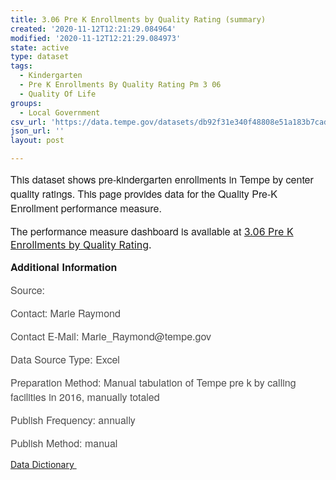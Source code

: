 ```yaml
---
title: 3.06 Pre K Enrollments by Quality Rating (summary)
created: '2020-11-12T12:21:29.084964'
modified: '2020-11-12T12:21:29.084973'
state: active
type: dataset
tags:
  - Kindergarten
  - Pre K Enrollments By Quality Rating Pm 3 06
  - Quality Of Life
groups:
  - Local Government
csv_url: 'https://data.tempe.gov/datasets/db92f31e340f48808e51a183b7cad23a_0.csv'
json_url: ''
layout: post

---
```

<p style=''><font size='3'><span style='font-family:&quot;Avenir Next W01&quot;, &quot;Avenir Next W00&quot;, &quot;Avenir Next&quot;, Avenir, &quot;Helvetica Neue&quot;, sans-serif;'>This dataset shows pre-kindergarten enrollments in Tempe by center quality ratings. This page provides data for the Quality Pre-K Enrollment performance measure. </span></font></p><p style=''><font size='3'><span style='font-family:&quot;Avenir Next W01&quot;, &quot;Avenir Next W00&quot;, &quot;Avenir Next&quot;, Avenir, &quot;Helvetica Neue&quot;, sans-serif;'>The performance measure dashboard is available at </span><a href='https://quality-of-life-tempegov.hub.arcgis.com/pages/quality-pre-k-enrollment' rel='nofollow ugc' target='_blank'>3.06 Pre K Enrollments by Quality Rating</a>.</font></p><p><p style='margin:0px; padding:0px; clear:both; color:rgba(0, 0, 0, 0.847); font-family:&quot;Segoe UI&quot;, &quot;Segoe UI Web&quot;, Arial, Verdana, sans-serif;'>

<p style=''><b><span style='font-family:&quot;Avenir Next W01&quot;, &quot;Avenir Next W00&quot;, &quot;Avenir Next&quot;, Avenir, &quot;Helvetica Neue&quot;, sans-serif; font-size:medium;'>Additional Information</span><span style='margin:0px; padding:0px; font-family:Roboto, Roboto_MSFontService, sans-serif;'> </span></b></p></p><p style='margin:0px; padding:0px; clear:both; color:rgba(0, 0, 0, 0.847); font-family:&quot;Segoe UI&quot;, &quot;Segoe UI Web&quot;, Arial, Verdana, sans-serif;'>

<p style='margin-top:0px; margin-bottom:0px; padding:0px; color:windowtext;'><span style='color:rgb(76, 76, 76); font-family:&quot;Avenir Next W01&quot;, &quot;Avenir Next W00&quot;, &quot;Avenir Next&quot;, Avenir, &quot;Helvetica Neue&quot;, sans-serif; font-size:medium;'>Source:</span><span style='margin:0px; padding:0px; font-family:Roboto, Roboto_MSFontService, sans-serif;'> </span></p></p><p style='margin:0px; padding:0px; clear:both; color:rgba(0, 0, 0, 0.847); font-family:&quot;Segoe UI&quot;, &quot;Segoe UI Web&quot;, Arial, Verdana, sans-serif;'><p style='margin-top:0px; margin-bottom:0px; padding:0px; color:windowtext;'><span style='color:rgb(76, 76, 76); font-family:&quot;Avenir Next W01&quot;, &quot;Avenir Next W00&quot;, &quot;Avenir Next&quot;, Avenir, &quot;Helvetica Neue&quot;, sans-serif; font-size:medium;'>Contact: Marie Raymond </span><span style='margin:0px; padding:0px; font-family:Roboto, Roboto_MSFontService, sans-serif;'> </span></p></p><p style='margin:0px; padding:0px; clear:both; color:rgba(0, 0, 0, 0.847); font-family:&quot;Segoe UI&quot;, &quot;Segoe UI Web&quot;, Arial, Verdana, sans-serif;'><p style='margin-top:0px; margin-bottom:0px; padding:0px; color:windowtext;'><span style='color:rgb(76, 76, 76); font-family:&quot;Avenir Next W01&quot;, &quot;Avenir Next W00&quot;, &quot;Avenir Next&quot;, Avenir, &quot;Helvetica Neue&quot;, sans-serif; font-size:medium;'>Contact E-Mail: Marie_Raymond@tempe.gov</span><span style='margin:0px; padding:0px; font-family:Roboto, Roboto_MSFontService, sans-serif;'> </span></p></p><p style='margin:0px; padding:0px; clear:both; color:rgba(0, 0, 0, 0.847); font-family:&quot;Segoe UI&quot;, &quot;Segoe UI Web&quot;, Arial, Verdana, sans-serif;'><p style='margin-top:0px; margin-bottom:0px; padding:0px; color:windowtext;'><span style='color:rgb(76, 76, 76); font-family:&quot;Avenir Next W01&quot;, &quot;Avenir Next W00&quot;, &quot;Avenir Next&quot;, Avenir, &quot;Helvetica Neue&quot;, sans-serif; font-size:medium;'>Data Source Type: Excel</span><span style='margin:0px; padding:0px; font-family:Roboto, Roboto_MSFontService, sans-serif;'> </span></p></p><p style='margin:0px; padding:0px; clear:both; color:rgba(0, 0, 0, 0.847); font-family:&quot;Segoe UI&quot;, &quot;Segoe UI Web&quot;, Arial, Verdana, sans-serif;'><p style='margin-top:0px; margin-bottom:0px; padding:0px; color:windowtext;'><span style='color:rgb(76, 76, 76); font-family:&quot;Avenir Next W01&quot;, &quot;Avenir Next W00&quot;, &quot;Avenir Next&quot;, Avenir, &quot;Helvetica Neue&quot;, sans-serif; font-size:medium;'>Preparation Method: Manual tabulation of Tempe pre k by calling facilities in 2016, manually totaled</span><span style='margin:0px; padding:0px; font-family:Roboto, Roboto_MSFontService, sans-serif;'> </span></p></p><p style='margin:0px; padding:0px; clear:both; color:rgba(0, 0, 0, 0.847); font-family:&quot;Segoe UI&quot;, &quot;Segoe UI Web&quot;, Arial, Verdana, sans-serif;'><p style='margin-top:0px; margin-bottom:0px; padding:0px; color:windowtext;'><span style='color:rgb(76, 76, 76); font-family:&quot;Avenir Next W01&quot;, &quot;Avenir Next W00&quot;, &quot;Avenir Next&quot;, Avenir, &quot;Helvetica Neue&quot;, sans-serif; font-size:medium;'>Publish Frequency: annually</span><span style='margin:0px; padding:0px; font-family:Roboto, Roboto_MSFontService, sans-serif;'> </span></p></p><p style='margin:0px; padding:0px; clear:both; color:rgba(0, 0, 0, 0.847); font-family:&quot;Segoe UI&quot;, &quot;Segoe UI Web&quot;, Arial, Verdana, sans-serif;'><p style='margin-top:0px; margin-bottom:0px; padding:0px; color:windowtext;'><span style='color:rgb(76, 76, 76); font-family:&quot;Avenir Next W01&quot;, &quot;Avenir Next W00&quot;, &quot;Avenir Next&quot;, Avenir, &quot;Helvetica Neue&quot;, sans-serif; font-size:medium;'>Publish Method: manual</span></p></p><p style='margin:0px; padding:0px; clear:both; color:rgba(0, 0, 0, 0.847); font-family:&quot;Segoe UI&quot;, &quot;Segoe UI Web&quot;, Arial, Verdana, sans-serif;'><p style='margin-top:0px; margin-bottom:0px; padding:0px; color:windowtext;'><a href='https://gis.tempe.gov/design/data-dictionary/3.06%20Pre%20K%20Enrollments%20by%20Quality%20Rating%20(summary)/' rel='nofollow ugc' target='_blank'>Data Dictionary </a><br /></p></p></p>

